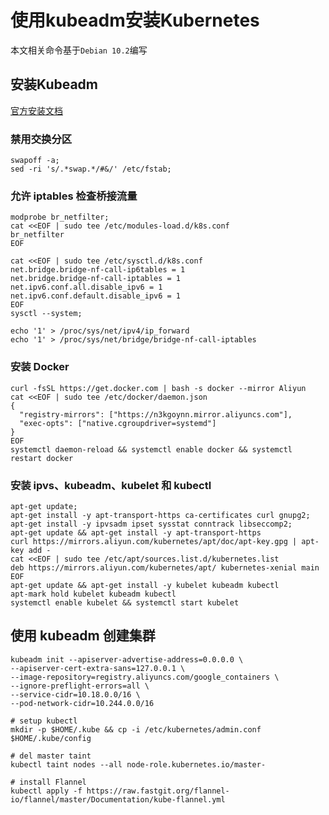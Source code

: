 # 使用kubeadm安装Kubernetes

本文相关命令基于`Debian 10.2`编写

## 安装Kubeadm

[官方安装文档](https://kubernetes.io/zh/docs/setup/production-environment/tools/kubeadm/install-kubeadm/)

### 禁用交换分区

```shell
swapoff -a;
sed -ri 's/.*swap.*/#&/' /etc/fstab;
```

### 允许 iptables 检查桥接流量

```shell
modprobe br_netfilter;
cat <<EOF | sudo tee /etc/modules-load.d/k8s.conf
br_netfilter
EOF

cat <<EOF | sudo tee /etc/sysctl.d/k8s.conf
net.bridge.bridge-nf-call-ip6tables = 1
net.bridge.bridge-nf-call-iptables = 1
net.ipv6.conf.all.disable_ipv6 = 1
net.ipv6.conf.default.disable_ipv6 = 1
EOF
sysctl --system;

echo '1' > /proc/sys/net/ipv4/ip_forward
echo '1' > /proc/sys/net/bridge/bridge-nf-call-iptables
```

### 安装 Docker

```shell
curl -fsSL https://get.docker.com | bash -s docker --mirror Aliyun
cat <<EOF | sudo tee /etc/docker/daemon.json
{
  "registry-mirrors": ["https://n3kgoynn.mirror.aliyuncs.com"],
  "exec-opts": ["native.cgroupdriver=systemd"]
}
EOF
systemctl daemon-reload && systemctl enable docker && systemctl restart docker
```

### 安装 ipvs、kubeadm、kubelet 和 kubectl

```shell
apt-get update;
apt-get install -y apt-transport-https ca-certificates curl gnupg2;
apt-get install -y ipvsadm ipset sysstat conntrack libseccomp2;
apt-get update && apt-get install -y apt-transport-https
curl https://mirrors.aliyun.com/kubernetes/apt/doc/apt-key.gpg | apt-key add - 
cat <<EOF | sudo tee /etc/apt/sources.list.d/kubernetes.list
deb https://mirrors.aliyun.com/kubernetes/apt/ kubernetes-xenial main
EOF
apt-get update && apt-get install -y kubelet kubeadm kubectl
apt-mark hold kubelet kubeadm kubectl
systemctl enable kubelet && systemctl start kubelet
```

## 使用 kubeadm 创建集群

```
kubeadm init --apiserver-advertise-address=0.0.0.0 \
--apiserver-cert-extra-sans=127.0.0.1 \
--image-repository=registry.aliyuncs.com/google_containers \
--ignore-preflight-errors=all \
--service-cidr=10.18.0.0/16 \
--pod-network-cidr=10.244.0.0/16

# setup kubectl
mkdir -p $HOME/.kube && cp -i /etc/kubernetes/admin.conf $HOME/.kube/config

# del master taint
kubectl taint nodes --all node-role.kubernetes.io/master-

# install Flannel
kubectl apply -f https://raw.fastgit.org/flannel-io/flannel/master/Documentation/kube-flannel.yml
```
